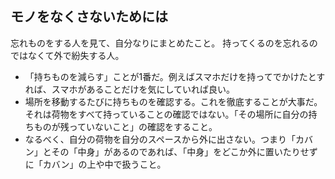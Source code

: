 ## モノをなくさないためには
忘れものをする人を見て、自分なりにまとめたこと。
持ってくるのを忘れるのではなくて外で紛失する人。

- 「持ちものを減らす」ことが1番だ。例えばスマホだけを持ってでかけたとすれば、スマホがあることだけを気にしていれば良い。
- 場所を移動するたびに持ちものを確認する。これを徹底することが大事だ。それは荷物をすべて持っていることの確認ではない。「その場所に自分の持ちものが残っていないこと」の確認をすること。
- なるべく、自分の荷物を自分のスペースから外に出さない。つまり「カバン」とその「中身」があるのであれば、「中身」をどこか外に置いたりせずに「カバン」の上や中で扱うこと。